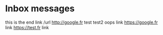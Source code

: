 # Inbox messages
this is the end
link /url http://google.fr
test
test2
oops
link https://google.fr
link https://test.fr
link 